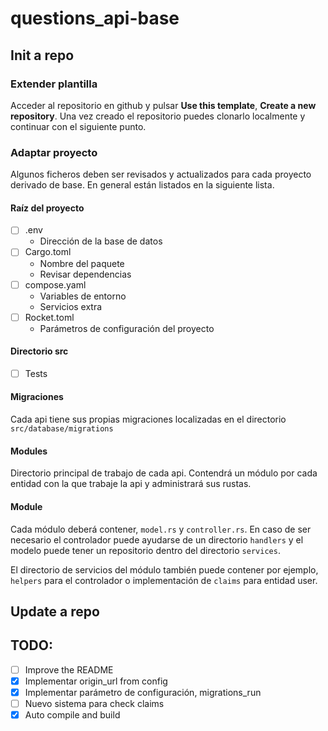 # questions_api-base

## Init a repo

### Extender plantilla

Acceder al repositorio en github y pulsar **Use this template**, **Create a new repository**. Una vez creado el repositorio puedes clonarlo localmente y continuar con el siguiente punto.

### Adaptar proyecto

Algunos ficheros deben ser revisados y actualizados para cada proyecto derivado de base. En general están listados en la siguiente lista.

#### Raíz del proyecto

- [ ] .env
  - Dirección de la base de datos
- [ ] Cargo.toml
  - Nombre del paquete
  - Revisar dependencias
- [ ] compose.yaml
  - Variables de entorno
  - Servicios extra
- [ ] Rocket.toml
  - Parámetros de configuración del proyecto

#### Directorio src

- [ ] Tests

#### Migraciones

Cada api tiene sus propias migraciones localizadas en el directorio `src/database/migrations`

#### Modules

Directorio principal de trabajo de cada api. Contendrá un módulo por cada entidad con la que trabaje la api y administrará sus rustas.

#### Module

Cada módulo deberá contener, `model.rs` y `controller.rs`. En caso de ser necesario el controlador puede ayudarse de un directorio `handlers` y el modelo puede tener un repositorio dentro del directorio `services`.

El directorio de servicios del módulo también puede contener por ejemplo, `helpers` para el controlador o implementación de `claims` para entidad user.

## Update a repo


## TODO:

- [ ] Improve the README
- [X] Implementar origin_url from config
- [X] Implementar parámetro de configuración, migrations_run
- [ ] Nuevo sistema para check claims
- [X] Auto compile and build
